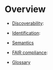 # Overview

* [Discoverability](./Discoverability/discoverability.html):


* [Identification](./Identification/identifiers.html):


* [Semantics](./Semantics/semantics.html)


* [FAIR compliance](./Compliance/compliance.html):


* [Glossary](./CFDE_Glossary.html)
